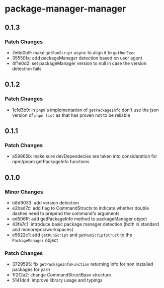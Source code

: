 # package-manager-manager

## 0.1.3

### Patch Changes

- 7e6d0b9: make `getRunScript` async to align it to `getRunExec`
- 35550fa: add packageManager detection based on user agent
- 4f1e0d2: set packageManager version to null in case the version detection fails

## 0.1.2

### Patch Changes

- 1cfd3b9: in `pnpm`'s implementation of `getPackageInfo` don't use the json version of `pnpm list`
  as that has proven not to be reliable

## 0.1.1

### Patch Changes

- a59865b: make sure devDependecies are taken into consideration for npm/pnpm getPackageInfo functions

## 0.1.0

### Minor Changes

- b8d9033: add version detection
- e2bad7c: add flag to CommandStructs to indicate whether double dashes need to prepend the command's arguments
- ed506ff: add getPackageInfo method to packageManager object
- 43fa7c1: introduce basic package manager detection (both in standard and monorepos/workspaces)
- e5622c1: add `getRunScript` and `getRunScriptStruct` to the `PackageManager` object

### Patch Changes

- 3729595: fix `getPackageInfoFunction` returning info for non installed packages for yarn
- 1f2f2a2: change CommandStructBase structure
- 5141dc4: improve library usage and typings
